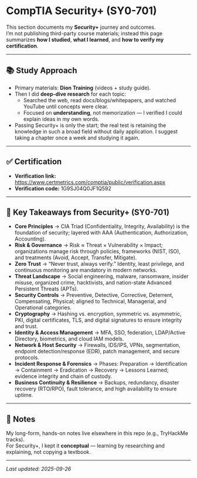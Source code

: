 # CompTIA Security+ (SY0-701)

This section documents my **Security+** journey and outcomes.  
I’m not publishing third-party course materials; instead this page summarizes **how I studied**, **what I learned**, and **how to verify my certification**.

---

## 📚 Study Approach
- Primary materials: **Dion Training** (videos + study guide).
- Then I did **deep-dive research** for each topic:
  - Searched the web, read docs/blogs/whitepapers, and watched YouTube until concepts were clear.
  - Focused on **understanding**, not memorization — I verified I could explain ideas in my own words.
- Passing Security+ is only the start; the real test is retaining the knowledge in such a broad field without daily application. I suggest taking a chapter once a week and studying it again. 

---

## ✅ Certification 
- **Verification link:**  https://www.certmetrics.com/comptia/public/verification.aspx
- **Verification code:** 1G9SJ04Q0JF1Q592


---

## 🔑 Key Takeaways from Security+ (SY0-701)

- **Core Principles** → CIA Triad (Confidentiality, Integrity, Availability) is the foundation of security; layered with AAA (Authentication, Authorization, Accounting).  
- **Risk & Governance** → Risk ≈ Threat × Vulnerability × Impact; organizations manage risk through policies, frameworks (NIST, ISO), and treatments (Avoid, Accept, Transfer, Mitigate).  
- **Zero Trust** → “Never trust, always verify.” Identity, least privilege, and continuous monitoring are mandatory in modern networks.  
- **Threat Landscape** → Social engineering, malware, ransomware, insider misuse, organized crime, hacktivists, and nation-state Advanced Persistent Threats (APTs).  
- **Security Controls** → Preventive, Detective, Corrective, Deterrent, Compensating, Physical; aligned to Technical, Managerial, and Operational categories.  
- **Cryptography** → Hashing vs. encryption, symmetric vs. asymmetric, PKI, digital certificates, TLS, and digital signatures to ensure integrity and trust.  
- **Identity & Access Management** → MFA, SSO, federation, LDAP/Active Directory, biometrics, and cloud IAM models.  
- **Network & Host Security** → Firewalls, IDS/IPS, VPNs, segmentation, endpoint detection/response (EDR), patch management, and secure protocols.  
- **Incident Response & Forensics** → Phases: Preparation → Identification → Containment → Eradication → Recovery → Lessons Learned; evidence integrity and chain of custody.  
- **Business Continuity & Resilience** → Backups, redundancy, disaster recovery (RTO/RPO), fault tolerance, and high availability to ensure uptime.  


---

## 📝 Notes
My long-form, hands-on notes live elsewhere in this repo (e.g., TryHackMe tracks).  
For Security+, I kept it **conceptual** — learning by researching and explaining, not copying a textbook.

---

_Last updated: 2025-09-26_
